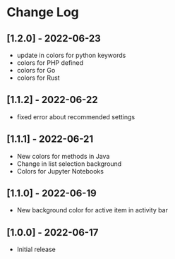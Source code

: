 # Change Log

## [1.2.0] - 2022-06-23

- update in colors for python keywords
- colors for PHP defined
- colors for Go
- colors for Rust

## [1.1.2] - 2022-06-22

- fixed error about recommended settings 

## [1.1.1] - 2022-06-21

- New colors for methods in Java
- Change in list selection background
- Colors for Jupyter Notebooks

## [1.1.0] - 2022-06-19

- New background color for active item in activity bar

## [1.0.0] - 2022-06-17

- Initial release
